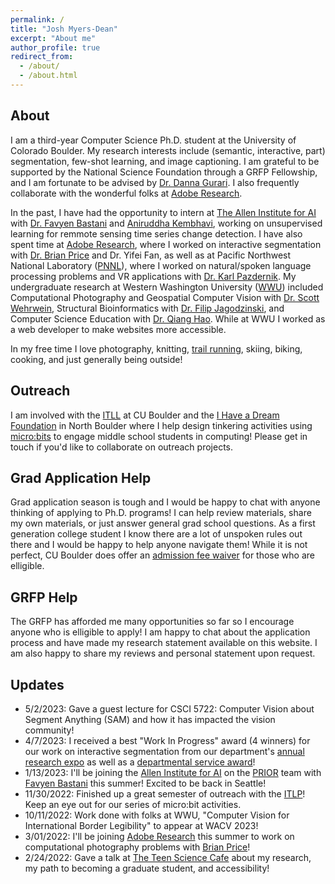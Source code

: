 ```yaml
---
permalink: /
title: "Josh Myers-Dean"
excerpt: "About me"
author_profile: true
redirect_from: 
  - /about/
  - /about.html
---
```

## About
I am a third-year Computer Science Ph.D. student at the University of Colorado Boulder. My research interests include (semantic, interactive, part) segmentation, few-shot learning, and image captioning. I am grateful to be supported by the National Science Foundation through a GRFP Fellowship, and I am fortunate to be advised by [Dr. Danna Gurari](https://home.cs.colorado.edu/~DrG/AboutMe.html). I also frequently collaborate with the wonderful folks at [Adobe Research](https://research.adobe.com/).

In the past, I have had the opportunity to intern at [The Allen Institute for AI](https://allenai.org/) with [Dr. Favyen Bastani](https://favyen.com/) and [Aniruddha Kembhavi](https://anikem.github.io/), working on unsupervised learning for remmote sensing time series change detection. I have also spent time at [Adobe Research](https://research.adobe.com/), where I worked on interactive segmentation with [Dr. Brian Price](https://www.brianpricephd.com/) and Dr. Yifei Fan, as well as at Pacific Northwest National Laboratory ([PNNL](https://www.pnnl.gov/)), where I worked on natural/spoken language processing problems and VR applications with [Dr. Karl Pazdernik](https://www.linkedin.com/in/karl-pazdernik-1283b392/). My undergraduate research at Western Washington University ([WWU](https://cs.wwu.edu/)) included Computational Photography and Geospatial Computer Vision with [Dr. Scott Wehrwein](https://facultyweb.cs.wwu.edu/~wehrwes/), Structural Bioinformatics with [Dr. Filip Jagodzinski](https://facultyweb.cs.wwu.edu/~jagodzf/), and Computer Science Education with [Dr. Qiang Hao](https://qhao.info/). While at WWU I worked as a web developer to make websites more accessible. 

In my free time I love photography, knitting, [trail running](https://ultrasignup.com/results_participant.aspx?fname=Josh&lname=Myers-Dean), skiing, biking, cooking, and just generally being outside!


## Outreach
I am involved with the [ITLL](https://itll.colorado.edu/) at CU Boulder and the [I Have a Dream Foundation](https://bouldercounty.ihdf.org/programs/current-classes/diagonal-class/) in North Boulder where I help design tinkering activities using [micro:bits](https://microbit.org/) to engage middle school students in computing! Please get in touch if you'd like to collaborate on outreach projects.

## Grad Application Help
Grad application season is tough and I would be happy to chat with anyone thinking of applying to Ph.D. programs! I can help review materials, share my own materials, or just answer general grad school questions. As a first generation college student I know there are a lot of unspoken rules out there and I would be happy to help anyone navigate them! While it is not perfect, CU Boulder does offer an [admission fee waiver](https://www.colorado.edu/engineering/admissions/graduate-students/graduate-application-fee-waiver) for those who are elligible.

## GRFP Help
The GRFP has afforded me many opportunities so far so I encourage anyone who is elligible to apply! I am happy to chat about the application process and have made my research statement available on this website. I am also happy to share my reviews and personal statement upon request.

## Updates
- 5/2/2023: Gave a guest lecture for CSCI 5722: Computer Vision about Segment Anything (SAM) and how it has impacted the vision community!
- 4/7/2023: I received a best "Work In Progress" award (4 winners) for our work on interactive segmentation from our department's [annual research expo](https://www.colorado.edu/cs/2023/02/28/computer-science-graduate-research-expo) as well as a [departmental service award](https://www.colorado.edu/cs/news-events/student-awards#outstanding_service-939)!
- 1/13/2023: I'll be joining the [Allen Institute for AI](https://allenai.org/) on the [PRIOR](https://prior.allenai.org/) team with [Favyen Bastani](https://favyen.com/) this summer! Excited to be back in Seattle!
- 11/30/2022: Finished up a great semester of outreach with the [ITLP](https://itll.colorado.edu/)! Keep an eye out for our series of micro:bit activities.
- 10/11/2022: Work done with folks at WWU, "Computer Vision for International Border Legibility" to appear at WACV 2023!
- 3/01/2022: I'll be joining [Adobe Research](https://research.adobe.com/) this summer to work on computational photography problems with [Brian Price](https://www.brianpricephd.com/)!
- 2/24/2022: Gave a talk at [The Teen Science Cafe](https://teensciencecafe.org/cafes/science-discovery-teen-cafe/) about my research, my path to becoming a graduate student, and accessibility! 
